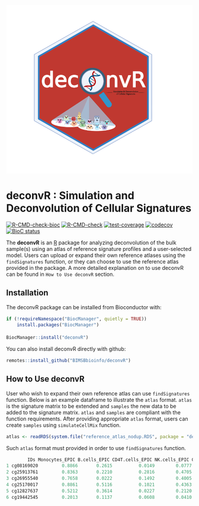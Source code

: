 
<!-- README.md is generated from README.Rmd. Please edit that file -->
<a name="deconvR_logo"/>
<div align="center">
<img src="https://github.com/BIMSBbioinfo/deconvR/blob/master/inst/deconvR_logo.png" alt="deconvR_logo" width="650"/ ></img>
</a>
</div>

# deconvR : Simulation and Deconvolution of Cellular Signatures
[![R-CMD-check-bioc](https://github.com/BIMSBbioinfo/deconvR/actions/workflows/check-bioc.yml/badge.svg)](https://github.com/BIMSBbioinfo/deconvR/actions/workflows/check-bioc.yml)   [![R-CMD-check](https://github.com/BIMSBbioinfo/deconvR/actions/workflows/R-CMD-check.yaml/badge.svg)](https://github.com/BIMSBbioinfo/deconvR/actions/workflows/R-CMD-check.yaml) [![test-coverage](https://github.com/BIMSBbioinfo/deconvR/actions/workflows/test-coverage.yaml/badge.svg)](https://github.com/BIMSBbioinfo/deconvR/actions/workflows/test-coverage.yaml)  [![codecov](https://codecov.io/gh/BIMSBbioinfo/deconvR/branch/main/graph/badge.svg)](https://github.com/BIMSBbioinfo/deconvR/actions)   [![BioC status](http://www.bioconductor.org/shields/build/release/bioc/deconvR.svg)](https://bioconductor.org/checkResults/release/bioc-LATEST/deconvR)


<!-- badges: start -->
<!-- badges: end -->

The **deconvR** is an [R](http://en.wikipedia.org/wiki/R_%28programming_language%29) package for analyzing deconvolution of the bulk sample(s) using an atlas of reference signature profiles and a user-selected model. Users can upload or expand their own reference atlases using the `findSignatures` function, or they can choose to use the reference atlas provided in the package. A more detailed explanation on to use deconvR can be found in `How to Use deconvR` section.

## Installation

The deconvR package can be installed from Bioconductor with:

``` r
if (!requireNamespace("BiocManager", quietly = TRUE))
    install.packages("BiocManager")

BiocManager::install("deconvR")
```
You can also install deconvR directly with github:

``` r
remotes::install_github("BIMSBbioinfo/deconvR")
```

## How to Use deconvR
User who wish to expand their own reference atlas can use `findSignatures` function. Below is an example dataframe to illustrate the `atlas` format. `atlas` is the signature matrix to be extended and `samples` the new data to be added to the signature matrix. `atlas` and `samples` are compliant with the function requirements. After providing appropriate `atlas` format, users can create `samples` using `simulateCellMix` function.

``` r 
atlas <- readRDS(system.file("reference_atlas_nodup.RDS", package = "deconvR")) #Read the reference atlas provided within the package
```
Such `atlas` format must provided in order to use `findSignatures` function.
``` r 
        IDs Monocytes_EPIC B.cells_EPIC CD4T.cells_EPIC NK.cells_EPIC CD8T.cells_EPIC
1 cg08169020         0.8866       0.2615          0.0149        0.0777          0.0164
2 cg25913761         0.8363       0.2210          0.2816        0.4705          0.3961
3 cg26955540         0.7658       0.0222          0.1492        0.4005          0.3474
4 cg25170017         0.8861       0.5116          0.1021        0.4363          0.0875
5 cg12827637         0.5212       0.3614          0.0227        0.2120          0.0225
6 cg19442545         0.2013       0.1137          0.0608        0.0410          0.0668
```

